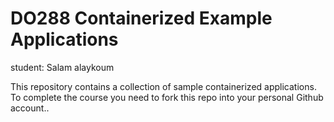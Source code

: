 # DO288 Containerized Example Applications

student: Salam alaykoum

This repository contains a collection of sample containerized applications.  To complete the course you need to fork this repo into your personal Github account..
